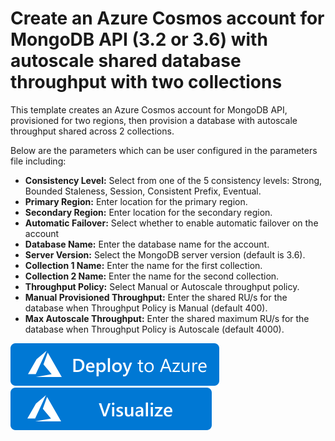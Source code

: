 # Create an Azure Cosmos account for MongoDB API (3.2 or 3.6) with autoscale shared database throughput with two collections

This template creates an Azure Cosmos account for MongoDB API, provisioned for two regions, then provision a database with autoscale throughput shared across 2 collections.

Below are the parameters which can be user configured in the parameters file including:

- **Consistency Level:** Select from one of the 5 consistency levels: Strong, Bounded Staleness, Session, Consistent Prefix, Eventual.
- **Primary Region:** Enter location for the primary region.
- **Secondary Region:** Enter location for the secondary region.
- **Automatic Failover:** Select whether to enable automatic failover on the account
- **Database Name:** Enter the database name for the account.
- **Server Version:** Select the MongoDB server version (default is 3.6).
- **Collection 1 Name:** Enter the name for the first collection.
- **Collection 2 Name:** Enter the name for the second collection.
- **Throughput Policy:** Select Manual or Autoscale throughput policy.
- **Manual Provisioned Throughput:** Enter the shared RU/s for the database when Throughput Policy is Manual (default 400).
- **Max Autoscale Throughput:** Enter the shared maximum RU/s for the database when Throughput Policy is Autoscale (default 4000).

[![Deploy To Azure](https://raw.githubusercontent.com/Azure/azure-quickstart-templates/master/1-CONTRIBUTION-GUIDE/images/deploytoazure.svg?sanitize=true)]("https://portal.azure.com/#create/Microsoft.Template/uri/https%3A%2F%2Fraw.githubusercontent.com%2FAzure%2Fazure-quickstart-templates%2Fmaster%2F101-cosmosdb-mongodb-autoscale%2Fazuredeploy.json")  [![Visualize](https://raw.githubusercontent.com/Azure/azure-quickstart-templates/master/1-CONTRIBUTION-GUIDE/images/visualizebutton.svg?sanitize=true)]("http://armviz.io/#/?load=https%3A%2F%2Fraw.githubusercontent.com%2FAzure%2Fazure-quickstart-templates%2Fmaster%2F101-cosmosdb-mongodb-autoscale%2Fazuredeploy.json")
